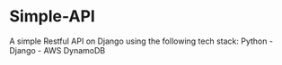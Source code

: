 # Simple-API
A simple Restful API on Django using the following tech stack: Python - Django - AWS DynamoDB
